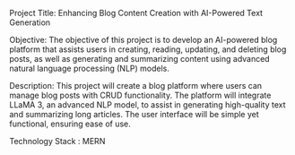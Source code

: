 Project Title:  Enhancing Blog Content Creation with AI-Powered Text Generation

Objective:  The objective of this project is to develop an AI-powered blog platform that assists users in creating, reading, updating, and 
deleting blog posts, as well as generating and summarizing content using advanced natural language processing (NLP) models.

Description: 
This project will create a blog platform where users can manage blog posts with CRUD functionality. The platform will integrate LLaMA 3, an advanced NLP model, to assist in generating high-quality text and 
summarizing long articles. The user interface will be simple yet functional, ensuring ease of use.

Technology Stack :  MERN 
